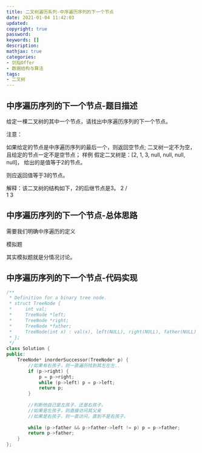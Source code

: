 ```yaml
---
title: 二叉树遍历系列-中序遍历序列的下一个节点
date: 2021-01-04 11:42:03
updated:
copyright: true
password:
keywords: []
description: 
mathjax: true
categories:
- 剑指Offer
- 数据结构与算法
tags: 
- 二叉树
---
```


## 中序遍历序列的下一个节点-题目描述

给定一棵二叉树的其中一个节点，请找出中序遍历序列的下一个节点。

注意：

如果给定的节点是中序遍历序列的最后一个，则返回空节点;
二叉树一定不为空，且给定的节点一定不是空节点；
样例
假定二叉树是：[2, 1, 3, null, null, null, null]， 给出的是值等于2的节点。

则应返回值等于3的节点。

解释：该二叉树的结构如下，2的后继节点是3。
  2
 / \
1   3

## 中序遍历序列的下一个节点-总体思路

需要我们明确中序遍历的定义

模拟题

其实模拟题就是分情况讨论。

## 中序遍历序列的下一个节点-代码实现

```cpp
/**
 * Definition for a binary tree node.
 * struct TreeNode {
 *     int val;
 *     TreeNode *left;
 *     TreeNode *right;
 *     TreeNode *father;
 *     TreeNode(int x) : val(x), left(NULL), right(NULL), father(NULL) {}
 * };
 */
class Solution {
public:
    TreeNode* inorderSuccessor(TreeNode* p) {
        //如果有右孩子，则一直遍历找到其左左左..
        if (p->right) {
            p = p->right;
            while (p->left) p = p->left;
            return p;
        }
        
        //判断他自己是左孩子，还是右孩子。
        //如果是左孩子，则直接访问其父亲
        //如果是右孩子，则一直访问，直到不是右孩子。
        
        while (p->father && p->father->left != p) p = p->father;
        return p->father;
    }
};
```
